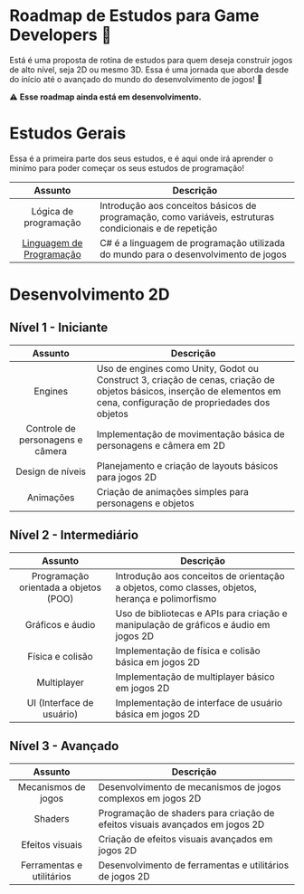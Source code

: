 # Roadmap de Estudos para Game Developers :rocket:

Está é uma proposta de rotina de estudos para quem deseja construir jogos de alto nível, seja 2D ou mesmo 3D. Essa é uma jornada que aborda desde do início até o avançado do mundo do desenvolvimento de jogos! :rocket:

:warning: **Esse roadmap ainda está em desenvolvimento.**

# Estudos Gerais

Essa é a primeira parte dos seus estudos, e é aqui onde irá aprender o minímo para poder começar os seus estudos de programação! 

| Assunto |	Descrição |
| :---:   | --- |
| Lógica de programação |	Introdução aos conceitos básicos de programação, como variáveis, estruturas condicionais e de repetição |
| [Linguagem de Programação](https://techguide.sh/pt-BR/path/csharp/) | C# é a linguagem de programação utilizada do mundo para o desenvolvimento de jogos |


# Desenvolvimento 2D

## **Nível 1 - Iniciante**
| Assunto |	Descrição |
| :---:   | --- |
| Engines |	Uso de engines como Unity, Godot ou Construct 3, criação de cenas, criação de objetos básicos, inserção de elementos em cena, configuração de propriedades dos objetos |
| Controle de personagens e câmera | Implementação de movimentação básica de personagens e câmera em 2D |
| Design de níveis | Planejamento e criação de layouts básicos para jogos 2D |
| Animações	| Criação de animações simples para personagens e objetos |

## **Nível 2 - Intermediário**
| Assunto |	Descrição |
| :---:   | --- |
| Programação orientada a objetos (POO) |	Introdução aos conceitos de orientação a objetos, como classes, objetos, herança e polimorfismo |
| Gráficos e áudio | Uso de bibliotecas e APIs para criação e manipulação de gráficos e áudio em jogos 2D |
| Física e colisão	| Implementação de física e colisão básica em jogos 2D |
| Multiplayer |	Implementação de multiplayer básico em jogos 2D |
| UI (Interface de usuário) |	Implementação de interface de usuário básica em jogos 2D |

## **Nível 3 - Avançado**
| Assunto |	Descrição |
| :---:   | --- |
| Mecanismos de jogos |	Desenvolvimento de mecanismos de jogos complexos em jogos 2D |
| Shaders	| Programação de shaders para criação de efeitos visuais avançados em jogos 2D |
| Efeitos visuais |	Criação de efeitos visuais avançados em jogos 2D |
| Ferramentas e utilitários	| Desenvolvimento de ferramentas e utilitários de jogos 2D |


<!--# 3D

| Realidade virtual e aumentada	| Uso de realidade virtual e aumentada em jogos 2D |-->
